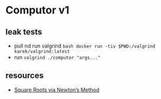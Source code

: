# Computor v1


## leak tests
- pull nd run valgrind ```bash docker run -tiv $PWD:/valgrind karek/valgrind:latest ```
- run ```valgrind ./computor "args..." ```

## resources
- [Square Roots via Newton’s Method](https://math.mit.edu/~stevenj/18.335/newton-sqrt.pdf)